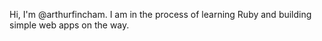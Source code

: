 Hi, I'm @arthurfincham. I am in the process of learning Ruby and building simple web apps on the way.
